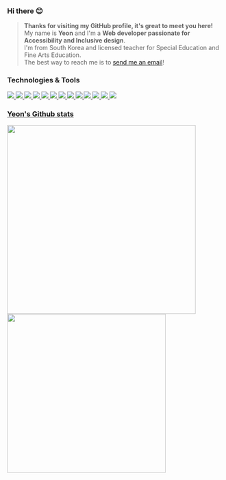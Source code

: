 ### Hi there 😊
> **Thanks for visiting my GitHub profile, it's great to meet you here!** <br />
My name is **Yeon** and I'm a **Web developer passionate for Accessibility and Inclusive design**. <br />
I'm from South Korea and licensed teacher for Special Education and Fine Arts Education. <br />
The best way to reach me is to [send me an email](mailto:awyeon@gmail.com)!

### Technologies & Tools
<p>
  <a href="#"><img art="Ruby" src="https://img.shields.io/badge/Code-Ruby-6baac4?logo=ruby&logoColor=white">
  <a href="#"><img art="React" src="https://img.shields.io/badge/Code-React-6baac4?logo=react&logoColor=white">
  <a href="#"><img art="Javascript" src="https://img.shields.io/badge/Code-JavaScript-6baac4?logo=javascript&logoColor=white">
  <a href="#"><img art="CSS" src="https://img.shields.io/badge/Code-CSS-6baac4?logo=css3&logoColor=white">
  <a href="#"><img art="HTML" src="https://img.shields.io/badge/Code-HTML-6baac4?logo=html5&logoColor=white">
  <a href="#"><img art="Rails" src="https://img.shields.io/badge/Frameworks-Rails-6baac4?logo=rubyonrails&logoColor=white">
  <a href="#"><img art="Bootstrap" src="https://img.shields.io/badge/Frameworks-Bootstrap-6baac4?logo=bootstrap&logoColor=white">
  <a href="#"><img art="Jest" src="https://img.shields.io/badge/Frameworks-Jest-6baac4?logo=jest&logoColor=white">
  <a href="#"><img art="PostgreSQL" src="https://img.shields.io/badge/Database-PostgreSQL-6baac4?logo=postgresql&logoColor=white">
  <a href="#"><img art="Redis" src="https://img.shields.io/badge/Database-Redis-6baac4?logo=redis&logoColor=white">
  <a href="#"><img art="Heroku" src="https://img.shields.io/badge/Cloud-Heroku-6baac4?logo=heroku&logoColor=white">
  <a href="#"><img art="Mocha" src="https://img.shields.io/badge/Tools-Mocha-6baac4?logo=mocha&logoColor=white">
  <a href="#"><img art="Git" src="https://img.shields.io/badge/Tools-Git-6baac4?logo=git&logoColor=white">
</p>

### Yeon's Github stats
<a href="https://github.com/CAVASOL">
  <img align="center" src="https://github-readme-stats.vercel.app/api?username=CAVASOL&theme=tokyonight_duo&count_private=true&show_icons=true&hide_border=true&hide_title=true&bg_color=ffffff" width="440px"/>
</a>
<a href="https://github.com/CAVASOL">
  <img align="center" src="https://github-readme-streak-stats.herokuapp.com/?user=CAVASOL&theme=tokyonight_duo&hide_border=true&ring=5094F0&fire=5094F0&currStreakNum=343434&sideNums=343434&currStreakLabel=595959&sideLabels=595959&dates=343434&border=EDF0F3&background=ffffff" width="370px" />
</a>
